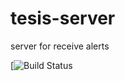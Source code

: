 # tesis-server
server for receive alerts

[![Build Status](https://travis-ci.org/Mariani88/tesis-server.svg?branch=master)


